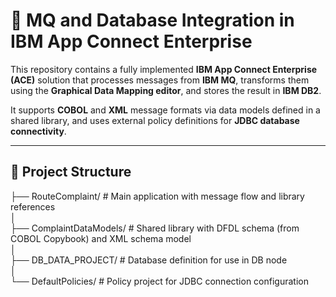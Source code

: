 # 📨 MQ and Database Integration in IBM App Connect Enterprise

This repository contains a fully implemented **IBM App Connect Enterprise (ACE)** solution that processes messages from **IBM MQ**, transforms them using the **Graphical Data Mapping editor**, and stores the result in **IBM DB2**.

It supports **COBOL** and **XML** message formats via data models defined in a shared library, and uses external policy definitions for **JDBC database connectivity**.

---

## 📂 Project Structure

├── RouteComplaint/           # Main application with message flow and library references  
│  
├── ComplaintDataModels/      # Shared library with DFDL schema (from COBOL Copybook) and XML schema model  
│  
├── DB_DATA_PROJECT/          # Database definition for use in DB node  
│  
└── DefaultPolicies/          # Policy project for JDBC connection configuration  
